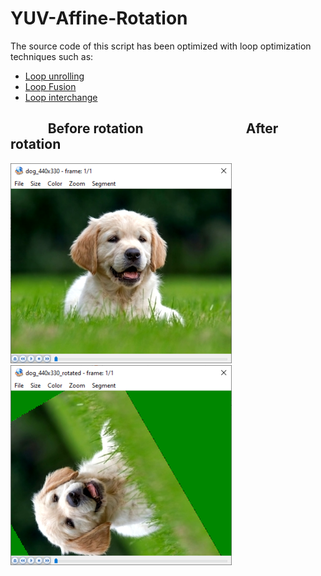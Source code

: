 # YUV-Affine-Rotation

The source code of this script has been optimized with loop optimization techniques such as:

* [Loop unrolling](https://en.wikipedia.org/wiki/Loop_unrolling)
* [Loop Fusion](https://en.wikipedia.org/wiki/Loop_fission_and_fusion)
* [Loop interchange](https://en.wikipedia.org/wiki/Loop_interchange)


## &nbsp; &nbsp; &nbsp; &nbsp; &nbsp; &nbsp; Before rotation &nbsp; &nbsp; &nbsp; &nbsp; &nbsp; &nbsp; &nbsp; &nbsp; &nbsp; &nbsp; &nbsp; &nbsp; &nbsp; &nbsp; &nbsp; &nbsp; After rotation
![before](/images/before.png) &nbsp; &nbsp; ![after](/images/after.png)
